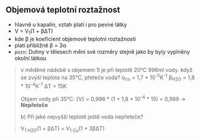 ## Objemová teplotní roztažnost
- hlavně u kapalin, vztah platí i pro pevné látky
- V = V<sub>1</sub>(1 + βΔT)
- kde β je koeficient objemové teplotní roztažnosti
- platí přibližně β = 3α
- `pozn`: Dutiny v tělesech mění své rozměry stejně jako by byly vyplněny okolní látkou

> v měděné nádobě s objemem 1l je při teplotě 20°C 996ml vody.
> když se zvýší teplota na 35°C, přeteče voda?
> α<sub>cu</sub> = 1,7 * 10<sup>-5</sup>K<sup>-1</sup>
> β<sub>H2O</sub> = 1,8 * 10<sup>-4</sup>K<sup>-1</sup>
> ΔT = 15K
>
> Objem vody při 35°C:
> {V} = 0,996 * (1 + 1,8 * 10<sup>-4</sup> * 15) = 0,999 -> __Nepřeteče__
>
> b) Při jaké nejvyšší teplotě ještě voda nepřeteče?
>
> V<sub>1 H2O</sub>(1 + βΔT) = V<sub>1 Cu</sub>(1 + 3βΔT)

